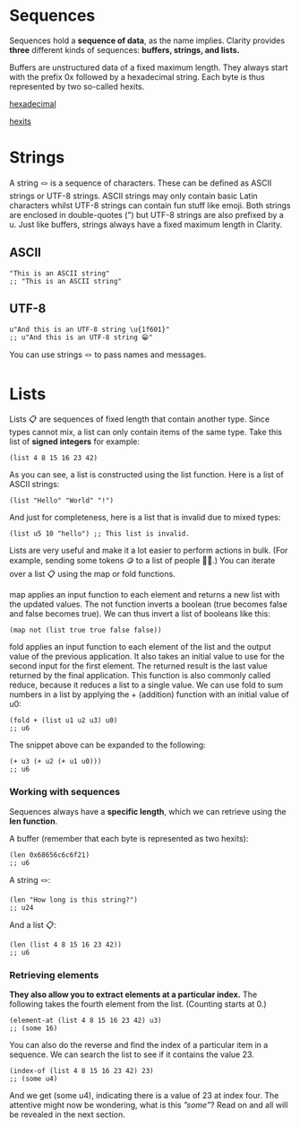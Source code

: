 # Sequences

Sequences hold a **sequence of data**, as the name implies. Clarity provides **three** different kinds of sequences: **buffers, strings, and lists.**

Buffers are unstructured data of a fixed maximum length. They always start with the prefix 0x followed by a hexadecimal string. Each byte is thus represented by two so-called hexits.

[hexadecimal](https://en.wikipedia.org/wiki/Hexadecimal)

[hexits](https://en.wiktionary.org/wiki/hexit)

# Strings

A string 🪢 is a sequence of characters. These can be defined as ASCII strings or UTF-8 strings. ASCII strings may only contain basic Latin characters whilst UTF-8 strings can contain fun stuff like emoji. Both strings are enclosed in double-quotes (") but UTF-8 strings are also prefixed by a u. Just like buffers, strings always have a fixed maximum length in Clarity.

## ASCII

```
"This is an ASCII string"
;; "This is an ASCII string"
```

## UTF-8 

```
u"And this is an UTF-8 string \u{1f601}"
;; u"And this is an UTF-8 string 😁"
```

You can use strings 🪢 to pass names and messages.

# Lists

Lists 📋 are sequences of fixed length that contain another type. Since types cannot mix, a list can only contain items of the same type. Take this list of **signed integers** for example:

```
(list 4 8 15 16 23 42)
```

As you can see, a list is constructed using the list function. Here is a list of ASCII strings:

```
(list "Hello" "World" "!")
```

And just for completeness, here is a list that is invalid due to mixed types:

```
(list u5 10 "hello") ;; This list is invalid.
```

Lists are very useful and make it a lot easier to perform actions in bulk. (For example, sending some tokens 🪙 to a list of people 👫🏼.) You can iterate over a list 📋 using the map or fold functions.

map applies an input function to each element and returns a new list with the updated values. The not function inverts a boolean (true becomes false and false becomes true). We can thus invert a list of booleans like this:

```
(map not (list true true false false))
```

fold applies an input function to each element of the list and the output value of the previous application. It also takes an initial value to use for the second input for the first element. The returned result is the last value returned by the final application. This function is also commonly called reduce, because it reduces a list to a single value. We can use fold to sum numbers in a list by applying the + (addition) function with an initial value of u0:

```
(fold + (list u1 u2 u3) u0)
;; u6
```

The snippet above can be expanded to the following:

```
(+ u3 (+ u2 (+ u1 u0)))
;; u6
```

### Working with sequences

Sequences always have a **specific length**, which we can retrieve using the **len function**.

A buffer (remember that each byte is represented as two hexits):

```
(len 0x68656c6c6f21)
;; u6
```

A string 🪢:

```
(len "How long is this string?")
;; u24
```

And a list 📋:

```
(len (list 4 8 15 16 23 42))
;; u6
```

### Retrieving elements

**They also allow you to extract elements at a particular index.** The following takes the fourth element from the list. (Counting starts at 0.)

```
(element-at (list 4 8 15 16 23 42) u3)
;; (some 16)
```

You can also do the reverse and find the index of a particular item in a sequence. We can search the list to see if it contains the value 23.

```
(index-of (list 4 8 15 16 23 42) 23)
;; (some u4)
```
And we get (some u4), indicating there is a value of 23 at index four. The attentive might now be wondering, what is this *”some”*? Read on and all will be revealed in the next section.